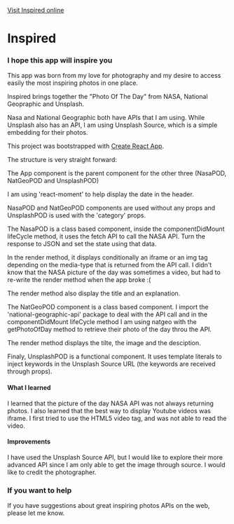 [Visit Inspired online](https://gregmarquet-inspired.netlify.com/)

# Inspired
### I hope this app will inspire you

This app was born from my love for photography and my desire to access easily the most inspiring photos in one place.

Inspired brings together the "Photo Of The Day" from NASA, National Geopraphic and Unsplash.

Nasa and National Geographic both have APIs that I am using. While Unsplash also has an API, I am using Unsplash Source, which is a simple embedding for their photos. 


This project was bootstrapped with [Create React App](https://github.com/facebook/create-react-app).

The structure is very straight forward:

The App component is the parent component for the other three (NasaPOD, NatGeoPOD and UnsplashPOD)

I am using 'react-moment' to help display the date in the header. 

NasaPOD and NatGeoPOD components are used without any props and UnsplashPOD is used with the 'category' props.

The NasaPOD is a class based component, inside the componentDidMount lifeCycle method, it uses the fetch API to call the NASA API. Turn the response to JSON and set the state using that data.

In the render method, it displays conditionally an iframe or an img tag depending on the media-type that is returned from the API call. I didn't know that the NASA picture of the day was sometimes a video, but had to re-write the render method when the app broke :( 

The render method also display the title and an explanation.

The NatGeoPOD component is a class based component. I import the 'national-geographic-api' package to deal with the API call and in the componentDidMount lifeCycle method I am using natgeo with the getPhotoOfDay method to retrieve their photo of the day throu the API.

The render method displays the tilte, the image and the desciption.

Finaly, UnsplashPOD is a functional component. It uses template literals to inject keywords in the Unsplash Source URL (the keywords are received through props).

#### What I learned

I learned that the picture of the day NASA API was not always returning photos. I also learned that the best way to display Youtube videos was iframe. I first tried to use the HTML5 video tag, and was not able to read the video. 


#### Improvements

I have used the Unsplash Source API, but I would like to explore their more advanced API since I am only able to get the image through source. I would like to credit the photographer. 

### If you want to help

If you have suggestions about great inspiring photos APIs on the web, please let me know.